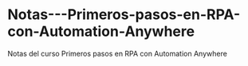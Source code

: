 # Notas---Primeros-pasos-en-RPA-con-Automation-Anywhere
Notas del curso Primeros pasos en RPA con Automation Anywhere
